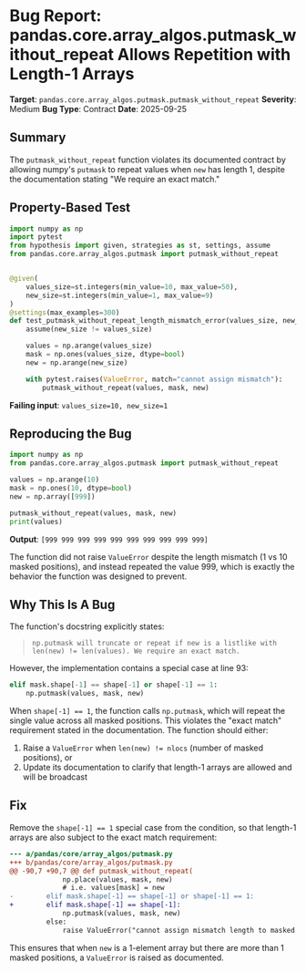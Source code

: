 # Bug Report: pandas.core.array_algos.putmask_without_repeat Allows Repetition with Length-1 Arrays

**Target**: `pandas.core.array_algos.putmask.putmask_without_repeat`
**Severity**: Medium
**Bug Type**: Contract
**Date**: 2025-09-25

## Summary

The `putmask_without_repeat` function violates its documented contract by allowing numpy's `putmask` to repeat values when `new` has length 1, despite the documentation stating "We require an exact match."

## Property-Based Test

```python
import numpy as np
import pytest
from hypothesis import given, strategies as st, settings, assume
from pandas.core.array_algos.putmask import putmask_without_repeat


@given(
    values_size=st.integers(min_value=10, max_value=50),
    new_size=st.integers(min_value=1, max_value=9)
)
@settings(max_examples=300)
def test_putmask_without_repeat_length_mismatch_error(values_size, new_size):
    assume(new_size != values_size)

    values = np.arange(values_size)
    mask = np.ones(values_size, dtype=bool)
    new = np.arange(new_size)

    with pytest.raises(ValueError, match="cannot assign mismatch"):
        putmask_without_repeat(values, mask, new)
```

**Failing input**: `values_size=10, new_size=1`

## Reproducing the Bug

```python
import numpy as np
from pandas.core.array_algos.putmask import putmask_without_repeat

values = np.arange(10)
mask = np.ones(10, dtype=bool)
new = np.array([999])

putmask_without_repeat(values, mask, new)
print(values)
```

**Output**: `[999 999 999 999 999 999 999 999 999 999]`

The function did not raise `ValueError` despite the length mismatch (1 vs 10 masked positions), and instead repeated the value 999, which is exactly the behavior the function was designed to prevent.

## Why This Is A Bug

The function's docstring explicitly states:
> `np.putmask will truncate or repeat if new is a listlike with len(new) != len(values). We require an exact match.`

However, the implementation contains a special case at line 93:
```python
elif mask.shape[-1] == shape[-1] or shape[-1] == 1:
    np.putmask(values, mask, new)
```

When `shape[-1] == 1`, the function calls `np.putmask`, which will repeat the single value across all masked positions. This violates the "exact match" requirement stated in the documentation. The function should either:
1. Raise a `ValueError` when `len(new) != nlocs` (number of masked positions), or
2. Update its documentation to clarify that length-1 arrays are allowed and will be broadcast

## Fix

Remove the `shape[-1] == 1` special case from the condition, so that length-1 arrays are also subject to the exact match requirement:

```diff
--- a/pandas/core/array_algos/putmask.py
+++ b/pandas/core/array_algos/putmask.py
@@ -90,7 +90,7 @@ def putmask_without_repeat(
             np.place(values, mask, new)
             # i.e. values[mask] = new
-        elif mask.shape[-1] == shape[-1] or shape[-1] == 1:
+        elif mask.shape[-1] == shape[-1]:
             np.putmask(values, mask, new)
         else:
             raise ValueError("cannot assign mismatch length to masked array")
```

This ensures that when `new` is a 1-element array but there are more than 1 masked positions, a `ValueError` is raised as documented.